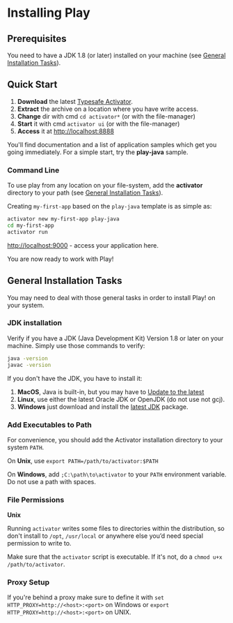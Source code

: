 <!--- Copyright (C) 2009-2015 Typesafe Inc. <http://www.typesafe.com> -->
# Installing Play

## Prerequisites

You need to have a JDK 1.8 (or later) installed on your machine (see [General Installation Tasks](#jdk-installation)).

## Quick Start

1. **Download** the latest [Typesafe Activator](https://typesafe.com/get-started).
2. **Extract** the archive on a location where you have write access.
3. **Change** dir with cmd `cd activator*` (or with the file-manager)
4. **Start** it with cmd `activator ui` (or with the file-manager)
5. **Access** it at [http://localhost:8888](http://localhost:8888)

You'll find documentation and a list of application samples which get you going immediately. For a simple start, try the **play-java** sample.


### Command Line

To use play from any location on your file-system, add the **activator** directory to your path (see [General Installation Tasks](#add-executables-to-path)).

Creating `my-first-app` based on the `play-java` template is as simple as:

```bash
activator new my-first-app play-java
cd my-first-app
activator run
```

[http://localhost:9000](http://localhost:9000) - access your application here.

You are now ready to work with Play!

## General Installation Tasks

You may need to deal with those general tasks in order to install Play! on your system. 

### JDK installation

Verify if you have a JDK (Java Development Kit) Version 1.8 or later on your machine. Simply use those commands to verify:

```bash
java -version
javac -version
```

If you don't have the JDK, you have to install it:

1. **MacOS**, Java is built-in, but you may have to [Update to the latest](http://www.oracle.com/technetwork/java/javase/downloads/index.html)
2. **Linux**, use either the latest Oracle JDK or OpenJDK (do not use not gcj). 
3. **Windows** just download and install the [latest JDK](http://www.oracle.com/technetwork/java/javase/downloads/index.html) package.


### Add Executables to Path

For convenience, you should add the Activator installation directory to your system `PATH`.

On **Unix**, use `export PATH=/path/to/activator:$PATH`

On **Windows**, add `;C:\path\to\activator` to your `PATH` environment variable. Do not use a path with spaces.

### File Permissions

**Unix**

Running `activator` writes some files to directories within the distribution, so don't install to `/opt`, `/usr/local` or anywhere else you’d need special permission to write to.

Make sure that the `activator` script is executable. If it's not, do a `chmod u+x /path/to/activator`.

### Proxy Setup

If you're behind a proxy make sure to define it with `set HTTP_PROXY=http://<host>:<port>` on Windows or `export  HTTP_PROXY=http://<host>:<port>` on UNIX.

